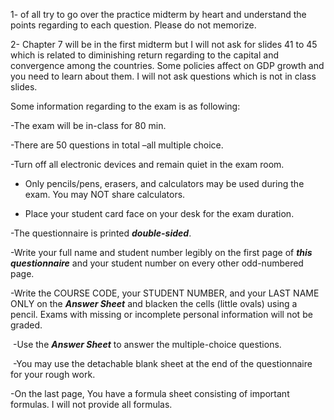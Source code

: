 1- of all try to go over the practice midterm by heart and understand the points regarding to each question. Please do not memorize.

2- Chapter 7 will be in the first midterm but I will not ask for slides 41 to 45 which is related to diminishing return regarding to the capital and convergence among the countries. Some policies affect on GDP growth and you need to learn about them. I will not ask questions which is not in class slides. 

Some information regarding to the exam is as following:

-The exam will be in-class for 80 min.

-There are 50 questions in total –all multiple choice. 

-Turn off all electronic devices and remain quiet in the exam room.

- Only pencils/pens, erasers, and calculators may be used during the exam. You may NOT share calculators.

- Place your student card face on your desk for the exam duration.

-The questionnaire is printed **_double-sided_**.

-Write your full name and student number legibly on the first page of **_this questionnaire_** and your student number on every other odd-numbered page.

-Write the COURSE CODE, your STUDENT NUMBER, and your LAST NAME ONLY on the **_Answer Sheet_** and blacken the cells (little ovals) using a pencil. Exams with missing or incomplete personal information will not be graded.

 -Use the **_Answer Sheet_** to answer the multiple-choice questions.

 -You may use the detachable blank sheet at the end of the questionnaire for your rough work.

-On the last page, You have a formula sheet consisting of important formulas. I will not provide all formulas.